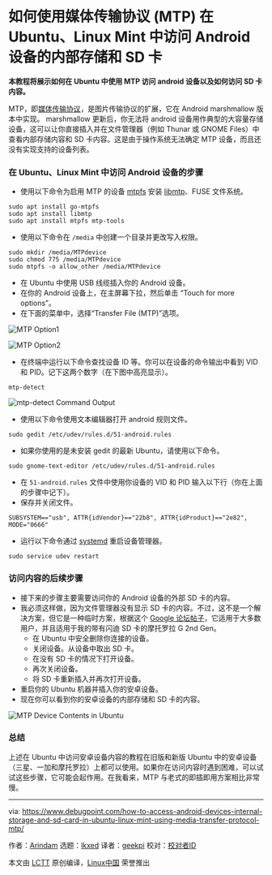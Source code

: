 [#]: subject: "How to Access Android Devices Internal Storage and SD Card in Ubuntu, Linux Mint using Media Transfer Protocol (MTP)"
[#]: via: "https://www.debugpoint.com/how-to-access-android-devices-internal-storage-and-sd-card-in-ubuntu-linux-mint-using-media-transfer-protocol-mtp/"
[#]: author: "Arindam https://www.debugpoint.com/author/admin1/"
[#]: collector: "lkxed"
[#]: translator: "geekpi"
[#]: reviewer: " "
[#]: publisher: " "
[#]: url: " "

如何使用媒体传输协议 (MTP) 在 Ubuntu、Linux Mint 中访问 Android 设备的内部存储和 SD 卡
======
**本教程将展示如何在 Ubuntu 中使用 MTP 访问 android 设备以及如何访问 SD 卡内容。**

MTP，即[媒体传输协议][1]，是图片传输协议的扩展，它在 Android marshmallow 版本中实现。 marshmallow 更新后，你无法将 android 设备用作典型的大容量存储设备，这可以让你直接插入并在文件管理器（例如 Thunar 或 GNOME Files）中查看内部存储内容和 SD 卡内容。这是由于操作系统无法确定 MTP 设备，而且还没有实现支持的设备列表。

### 在 Ubuntu、Linux Mint 中访问 Android 设备的步骤

* 使用以下命令为启用 MTP 的设备 [mtpfs][3] 安装 [libmtp][2]、FUSE 文件系统。

```
sudo apt install go-mtpfs
sudo apt install libmtp
sudo apt install mtpfs mtp-tools
```

* 使用以下命令在 `/media` 中创建一个目录并更改写入权限。

```
sudo mkdir /media/MTPdevice
sudo chmod 775 /media/MTPdevice
sudo mtpfs -o allow_other /media/MTPdevice
```

* 在 Ubuntu 中使用 USB 线缆插入你的 Android 设备。
* 在你的 Android 设备上，在主屏幕下拉，然后单击 “Touch for more options”。
* 在下面的菜单中，选择“Transfer File (MTP)”选项。

![MTP Option1][4]

![MTP Option2][5]

* 在终端中运行以下命令查找设备 ID 等。你可以在设备的命令输出中看到 VID 和 PID。记下这两个数字（在下图中高亮显示）。

```
mtp-detect
```

![mtp-detect Command Output][6]

* 使用以下命令使用文本编辑器打开 android 规则文件。

```
sudo gedit /etc/udev/rules.d/51-android.rules
```

* 如果你使用的是未安装 gedit 的最新 Ubuntu，请使用以下命令。

```
sudo gnome-text-editor /etc/udev/rules.d/51-android.rules
```

* 在 `51-android.rules` 文件中使用你设备的 VID 和 PID 输入以下行（你在上面的步骤中记下）。
* 保存并关闭文件。

```
SUBSYSTEM=="usb", ATTR{idVendor}=="22b8", ATTR{idProduct}=="2e82", MODE="0666"
```

* 运行以下命令通过 [systemd][7] 重启设备管理器。

```
sudo service udev restart
```

### 访问内容的后续步骤

* 接下来的步骤主要需要访问你的 Android 设备的外部 SD 卡的内容。
* 我必须这样做，因为文件管理器没有显示 SD 卡的内容。不过，这不是一个解决方案，但它是一种临时方案，根据这个 [Google 论坛帖子][8]，它适用于大多数用户，并且适用于我的带有闪迪 SD 卡的摩托罗拉 G 2nd Gen。 
    * 在 Ubuntu 中安全删除你连接的设备。
    * 关闭设备。从设备中取出 SD 卡。
    * 在没有 SD 卡的情况下打开设备。
    * 再次关闭设备。
    * 将 SD 卡重新插入并再次打开设备。
* 重启你的 Ubuntu 机器并插入你的安卓设备。
* 现在你可以看到你的安卓设备的内部存储和 SD 卡的内容。

![MTP Device Contents in Ubuntu][9]

### 总结

上述在 Ubuntu 中访问安卓设备内容的教程在旧版和新版 Ubuntu 中的安卓设备（三星、一加和摩托罗拉）上都可以使用。如果你在访问内容时遇到困难，可以试试这些步骤，它可能会起作用。在我看来，MTP 与老式的即插即用方案相比非常慢。

--------------------------------------------------------------------------------

via: https://www.debugpoint.com/how-to-access-android-devices-internal-storage-and-sd-card-in-ubuntu-linux-mint-using-media-transfer-protocol-mtp/

作者：[Arindam][a]
选题：[lkxed][b]
译者：[geekpi](https://github.com/geekpi)
校对：[校对者ID](https://github.com/校对者ID)

本文由 [LCTT](https://github.com/LCTT/TranslateProject) 原创编译，[Linux中国](https://linux.cn/) 荣誉推出

[a]: https://www.debugpoint.com/author/admin1/
[b]: https://github.com/lkxed
[1]: https://en.wikipedia.org/wiki/Media_Transfer_Protocol
[2]: https://sourceforge.net/projects/libmtp/
[3]: https://launchpad.net/ubuntu/+source/mtpfs
[4]: https://www.debugpoint.com/wp-content/uploads/2016/03/MTP-Option1.png
[5]: https://www.debugpoint.com/wp-content/uploads/2016/03/MTP-Option2.png
[6]: https://www.debugpoint.com/wp-content/uploads/2016/03/mtp-detect.png
[7]: https://www.debugpoint.com/systemd-systemctl-service/
[8]: https://productforums.google.com/forum/#!topic/nexus/11d21gbWyQo;context-place=topicsearchin/nexus/category$3Aconnecting-to-networks-and-devices%7Csort:relevance%7Cspell:false
[9]: https://www.debugpoint.com/wp-content/uploads/2016/03/MTP-Device-Contents-in-Ubuntu.png
